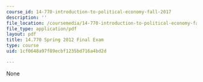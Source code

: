```yaml
---
course_id: 14-770-introduction-to-political-economy-fall-2017
description: ''
file_location: /coursemedia/14-770-introduction-to-political-economy-fall-2017/1cf0648a97f89ecbf1235bd716a4bd2d_MIT14_770F17_finalexam.pdf
file_type: application/pdf
layout: pdf
title: 14.770 Spring 2012 Final Exam
type: course
uid: 1cf0648a97f89ecbf1235bd716a4bd2d

---
```

None